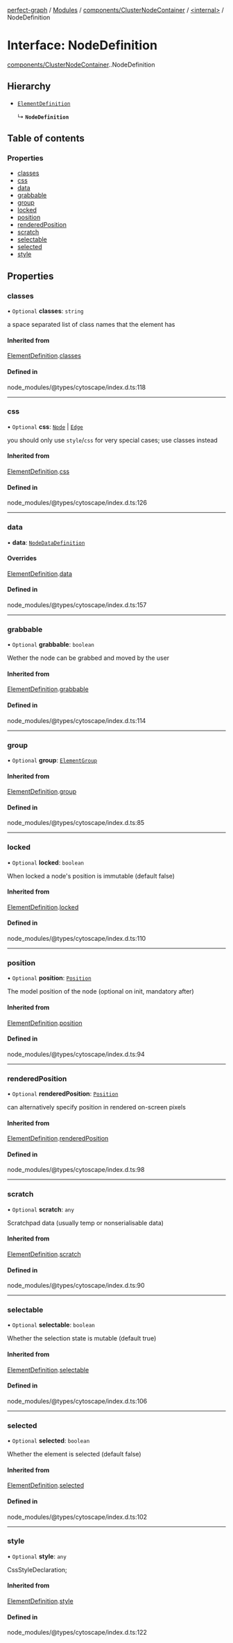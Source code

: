 [perfect-graph](../README.md) / [Modules](../modules.md) / [components/ClusterNodeContainer](../modules/components_ClusterNodeContainer.md) / [<internal\>](../modules/components_ClusterNodeContainer._internal_.md) / NodeDefinition

# Interface: NodeDefinition

[components/ClusterNodeContainer](../modules/components_ClusterNodeContainer.md).[<internal>](../modules/components_ClusterNodeContainer._internal_.md).NodeDefinition

## Hierarchy

- [`ElementDefinition`](components_ClusterNodeContainer._internal_.ElementDefinition.md)

  ↳ **`NodeDefinition`**

## Table of contents

### Properties

- [classes](components_ClusterNodeContainer._internal_.NodeDefinition.md#classes)
- [css](components_ClusterNodeContainer._internal_.NodeDefinition.md#css)
- [data](components_ClusterNodeContainer._internal_.NodeDefinition.md#data)
- [grabbable](components_ClusterNodeContainer._internal_.NodeDefinition.md#grabbable)
- [group](components_ClusterNodeContainer._internal_.NodeDefinition.md#group)
- [locked](components_ClusterNodeContainer._internal_.NodeDefinition.md#locked)
- [position](components_ClusterNodeContainer._internal_.NodeDefinition.md#position)
- [renderedPosition](components_ClusterNodeContainer._internal_.NodeDefinition.md#renderedposition)
- [scratch](components_ClusterNodeContainer._internal_.NodeDefinition.md#scratch)
- [selectable](components_ClusterNodeContainer._internal_.NodeDefinition.md#selectable)
- [selected](components_ClusterNodeContainer._internal_.NodeDefinition.md#selected)
- [style](components_ClusterNodeContainer._internal_.NodeDefinition.md#style)

## Properties

### classes

• `Optional` **classes**: `string`

a space separated list of class names that the element has

#### Inherited from

[ElementDefinition](components_ClusterNodeContainer._internal_.ElementDefinition.md).[classes](components_ClusterNodeContainer._internal_.ElementDefinition.md#classes)

#### Defined in

node_modules/@types/cytoscape/index.d.ts:118

___

### css

• `Optional` **css**: [`Node`](components_ClusterNodeContainer._internal_.Node.md) \| [`Edge`](components_ClusterNodeContainer._internal_.Edge.md)

you should only use `style`/`css` for very special cases; use classes instead

#### Inherited from

[ElementDefinition](components_ClusterNodeContainer._internal_.ElementDefinition.md).[css](components_ClusterNodeContainer._internal_.ElementDefinition.md#css)

#### Defined in

node_modules/@types/cytoscape/index.d.ts:126

___

### data

• **data**: [`NodeDataDefinition`](components_ClusterNodeContainer._internal_.NodeDataDefinition.md)

#### Overrides

[ElementDefinition](components_ClusterNodeContainer._internal_.ElementDefinition.md).[data](components_ClusterNodeContainer._internal_.ElementDefinition.md#data)

#### Defined in

node_modules/@types/cytoscape/index.d.ts:157

___

### grabbable

• `Optional` **grabbable**: `boolean`

Wether the node can be grabbed and moved by the user

#### Inherited from

[ElementDefinition](components_ClusterNodeContainer._internal_.ElementDefinition.md).[grabbable](components_ClusterNodeContainer._internal_.ElementDefinition.md#grabbable)

#### Defined in

node_modules/@types/cytoscape/index.d.ts:114

___

### group

• `Optional` **group**: [`ElementGroup`](../modules/components_ClusterNodeContainer._internal_.md#elementgroup)

#### Inherited from

[ElementDefinition](components_ClusterNodeContainer._internal_.ElementDefinition.md).[group](components_ClusterNodeContainer._internal_.ElementDefinition.md#group)

#### Defined in

node_modules/@types/cytoscape/index.d.ts:85

___

### locked

• `Optional` **locked**: `boolean`

When locked a node's position is immutable (default false)

#### Inherited from

[ElementDefinition](components_ClusterNodeContainer._internal_.ElementDefinition.md).[locked](components_ClusterNodeContainer._internal_.ElementDefinition.md#locked)

#### Defined in

node_modules/@types/cytoscape/index.d.ts:110

___

### position

• `Optional` **position**: [`Position`](components_ClusterNodeContainer._internal_.Position.md)

The model position of the node (optional on init, mandatory after)

#### Inherited from

[ElementDefinition](components_ClusterNodeContainer._internal_.ElementDefinition.md).[position](components_ClusterNodeContainer._internal_.ElementDefinition.md#position)

#### Defined in

node_modules/@types/cytoscape/index.d.ts:94

___

### renderedPosition

• `Optional` **renderedPosition**: [`Position`](components_ClusterNodeContainer._internal_.Position.md)

can alternatively specify position in rendered on-screen pixels

#### Inherited from

[ElementDefinition](components_ClusterNodeContainer._internal_.ElementDefinition.md).[renderedPosition](components_ClusterNodeContainer._internal_.ElementDefinition.md#renderedposition)

#### Defined in

node_modules/@types/cytoscape/index.d.ts:98

___

### scratch

• `Optional` **scratch**: `any`

Scratchpad data (usually temp or nonserialisable data)

#### Inherited from

[ElementDefinition](components_ClusterNodeContainer._internal_.ElementDefinition.md).[scratch](components_ClusterNodeContainer._internal_.ElementDefinition.md#scratch)

#### Defined in

node_modules/@types/cytoscape/index.d.ts:90

___

### selectable

• `Optional` **selectable**: `boolean`

Whether the selection state is mutable (default true)

#### Inherited from

[ElementDefinition](components_ClusterNodeContainer._internal_.ElementDefinition.md).[selectable](components_ClusterNodeContainer._internal_.ElementDefinition.md#selectable)

#### Defined in

node_modules/@types/cytoscape/index.d.ts:106

___

### selected

• `Optional` **selected**: `boolean`

Whether the element is selected (default false)

#### Inherited from

[ElementDefinition](components_ClusterNodeContainer._internal_.ElementDefinition.md).[selected](components_ClusterNodeContainer._internal_.ElementDefinition.md#selected)

#### Defined in

node_modules/@types/cytoscape/index.d.ts:102

___

### style

• `Optional` **style**: `any`

 CssStyleDeclaration;

#### Inherited from

[ElementDefinition](components_ClusterNodeContainer._internal_.ElementDefinition.md).[style](components_ClusterNodeContainer._internal_.ElementDefinition.md#style)

#### Defined in

node_modules/@types/cytoscape/index.d.ts:122
